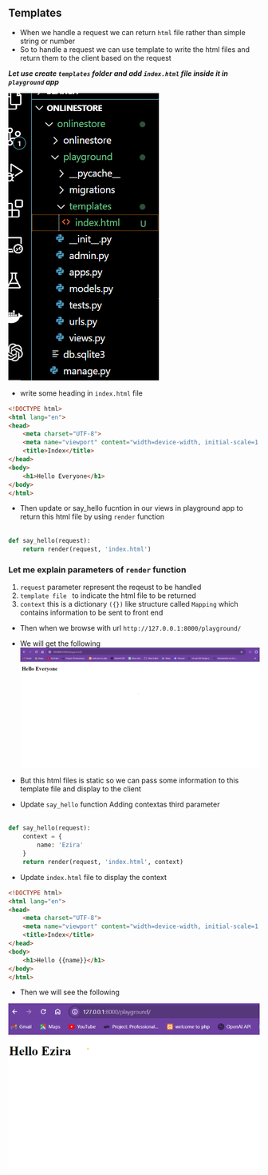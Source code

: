 ## Templates

- When we handle a request we can return `html` file rather than simple string or number
- So to handle a request we can use template to write the html files and return them to the client based on the request

___Let use create `templates` folder and add `index.html` file inside it in `playground` app___

![Tempates](../Images/templates.png)

- write some heading in `index.html` file

```html
<!DOCTYPE html>
<html lang="en">
<head>
    <meta charset="UTF-8">
    <meta name="viewport" content="width=device-width, initial-scale=1.0">
    <title>Index</title>
</head>
<body>
    <h1>Hello Everyone</h1>
</body>
</html>
```

- Then update or say_hello fucntion in our views in playground app to return this html file by using `render` function

```python

def say_hello(request):
    return render(request, 'index.html')
```

### Let me explain parameters of `render` function

1. `request` parameter represent the reqeust to be handled
2. `template file ` to indicate the html file to be returned 
3. `context` this is a dictionary `({})` like structure called `Mapping`  which contains information to be sent to front end
- Then when we browse with url `http://127.0.0.1:8000/playground/`

- We will get the following
![index.html](../Images/index.png)

- But this html files is static so we can pass some information to this template file and display to the client

- Update `say_hello` function Adding contextas  third parameter
```python

def say_hello(request):
    context = {
        name: 'Ezira'
    }
    return render(request, 'index.html', context)
```
- Update `index.html` file to display the context


```html
<!DOCTYPE html>
<html lang="en">
<head>
    <meta charset="UTF-8">
    <meta name="viewport" content="width=device-width, initial-scale=1.0">
    <title>Index</title>
</head>
<body>
    <h1>Hello {{name}}</h1>
</body>
</html>
```

- Then we will see the following

![dispaly context](../Images/context.png)